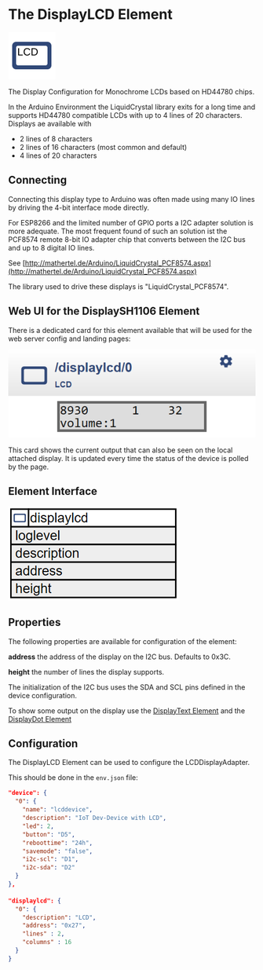 # The DisplayLCD Element

<div class="excerpt">
  <img src="/i/displaylcd.svg">
  <p>The Display Configuration for Monochrome LCDs based on HD44780 chips.</p>
</div>

In the Arduino Environment the LiquidCrystal library exits for a long time and supports HD44780 compatible LCDs with up to 4 lines of 20 characters. Displays ae available with

* 2 lines of 8 characters
* 2 lines of 16 characters (most common and default)
* 4 lines of 20 characters

## Connecting

Connecting this display type to Arduino was often made using many IO lines by driving the 4-bit interface mode directly.

For ESP8266 and the limited number of GPIO ports a I2C adapter solution is more adequate. The most frequent found of such an solution ist the PCF8574 remote 8-bit IO adapter chip that converts between the I2C bus and up to 8 digital IO lines.

See [http://mathertel.de/Arduino/LiquidCrystal_PCF8574.aspx](http://mathertel.de/Arduino/LiquidCrystal_PCF8574.aspx)

The library used to drive these displays is "LiquidCrystal_PCF8574".

## Web UI for the DisplaySH1106 Element

There is a dedicated card for this element available that will be used for the web server config and landing pages:

![LCD Web UI](/displays/lcdui.png)

This card shows the current output that can also be seen on the local attached display. It is updated every time the status of the device is polled by the page.

## Element Interface

![LCD Properties and Actions](/displays/lcdapi.png)

## Properties

The following properties are available for configuration of the element:

**address** the address of the display on the I2C bus. Defaults to 0x3C.

**height** the number of lines the display supports.

The initialization of the I2C bus uses the SDA and SCL pins defined in the device configuration.

To show some output on the display use the [DisplayText Element](/elements/displaytext) and the [DisplayDot Element](/elements/displaydot)


## Configuration

The DisplayLCD Element can be used to configure the LCDDisplayAdapter.

This should be done in the `env.json` file:

```JSON
"device": {
  "0": {
    "name": "lcddevice",
    "description": "IoT Dev-Device with LCD",
    "led": 2,
    "button": "D5",
    "reboottime": "24h",
    "savemode": "false",
    "i2c-scl": "D1",
    "i2c-sda": "D2"
  }
},

"displaylcd": {
  "0": {
    "description": "LCD",
    "address": "0x27",
    "lines" : 2,
    "columns" : 16
  }
}
```
